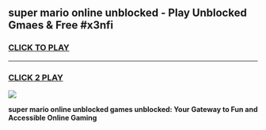 
## super mario online unblocked - Play Unblocked Gmaes & Free #x3nfi
<h3>
<a href="https://news.freeplayer.one?title=super_mario_online_unblocked&ref=03M">CLICK TO PLAY</a></h3>
<hr>

<h3>
<a href="https://news.freeplayer.one?title=super_mario_online_unblocked&ref=03M">CLICK 2 PLAY</a>
  
</h3>

<a href="https://news.freeplayer.one?title=super_mario_online_unblocked&ref=03M"><img src="https://clearcache.store/games.png"></a>


**super mario online unblocked games unblocked: Your Gateway to Fun and Accessible Online Gaming**
